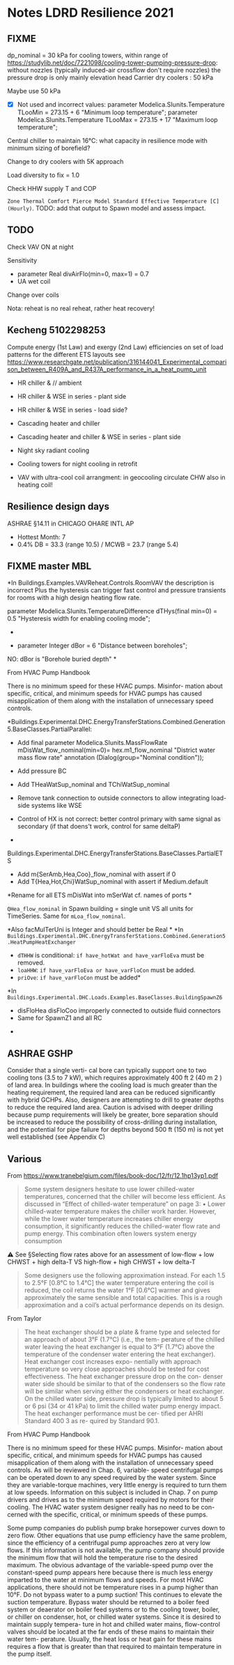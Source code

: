 # Notes LDRD Resilience 2021

## FIXME

dp_nominal = 30 kPa for cooling towers, within range of https://studylib.net/doc/7221098/cooling-tower-pumping-pressure-drop: without nozzles (typically induced-air crossflow don't require nozzles) the pressure drop is only mainly elevation head
Carrier dry coolers : 50 kPa

Maybe use 50 kPa

- [x] Not used and incorrect values:
  parameter Modelica.SIunits.Temperature TLooMin = 273.15 + 6
    "Minimum loop temperature";
  parameter Modelica.SIunits.Temperature TLooMax = 273.15 + 17
    "Maximum loop temperature";


Central chiller to maintain 16°C: what capacity in resilience mode with minimum sizing of borefield?

Change to dry coolers with 5K approach

Load diversity to fix = 1.0

Check HHW supply T and COP

 `Zone Thermal Comfort Pierce Model Standard Effective Temperature [C](Hourly)`.
TODO: add that output to Spawn model and assess impact.


## TODO

Check VAV ON at night

Sensitivity

- parameter Real divAirFlo(min=0, max=1) = 0.7
- UA wet coil

Change over coils

Nota: reheat is no real reheat, rather heat recovery!





## Kecheng 5102298253

Compute energy (1st Law) and exergy (2nd Law) efficiencies on set of load patterns for the different ETS layouts
see https://www.researchgate.net/publication/316144041_Experimental_comparison_between_R409A_and_R437A_performance_in_a_heat_pump_unit

- HR chiller & // ambient
- HR chiller & WSE in series - plant side
- HR chiller & WSE in series - load side?
- Cascading heater and chiller
- Cascading heater and chiller & WSE in series - plant side


- Night sky radiant cooling
- Cooling towers for night cooling in retrofit

- VAV with ultra-cool coil arrangment: in geocooling circulate CHW also in heating coil!



## Resilience design days

ASHRAE §14.11 in CHICAGO OHARE INTL AP

- Hottest Month: 7
- 0.4% DB = 33.3 (range 10.5) / MCWB = 23.7 (range 5.4)




## FIXME master MBL

*In Buildings.Examples.VAVReheat.Controls.RoomVAV the description is incorrect
Plus the hysteresis can trigger fast control and pressure transients for rooms with a high design heating flow rate.

  parameter Modelica.SIunits.TemperatureDifference dTHys(final min=0) = 0.5
    "Hysteresis width for enabling cooling mode";

*


*  parameter Integer dBor = 6
    "Distance between boreholes";

  NO: dBor is "Borehole buried depth"
*


From HVAC Pump Handbook

There is no minimum speed for these HVAC pumps. Misinfor-
mation about specific, critical, and minimum speeds for HVAC pumps
has caused misapplication of them along with the installation of
unnecessary speed controls.


*Buildings.Experimental.DHC.EnergyTransferStations.Combined.Generation5.BaseClasses.PartialParallel:

- Add
  final parameter Modelica.SIunits.MassFlowRate mDisWat_flow_nominal(min=0)=
    hex.m1_flow_nominal
    "District water mass flow rate"
    annotation (Dialog(group="Nominal condition"));
- Add pressure BC
- Add THeaWatSup_nominal and TChiWatSup_nominal
- Remove tank connection to outside connectors to allow integrating load-side systems like WSE

- Control of HX is not correct: better control primary with same signal as secondary (if that doens't work, control for same deltaP)
*

Buildings.Experimental.DHC.EnergyTransferStations.BaseClasses.PartialETS

- Add m{SerAmb,Hea,Coo}_flow_nominal with assert if 0
- Add T{Hea,Hot,Chi}WatSup_nominal with assert if Medium.default

*Rename for all ETS mDisWat into mSerWat cf. names of ports
*

`QHea_flow_nominal` in Spawn building = single unit VS all units for TimeSeries.
Same for `mLoa_flow_nominal`.

*Also facMulTerUni is Integer and should better be Real
*
*In `Buildings.Experimental.DHC.EnergyTransferStations.Combined.Generation5.HeatPumpHeatExchanger`

- `dTHHW` is conditional: `if have_hotWat and have_varFloEva` must be removed.
- `loaHHW`:  `if have_varFloEva or have_varFloCon` must be added.
- `priOve`:  `if have_varFloCon` must be added*

*In `Buildings.Experimental.DHC.Loads.Examples.BaseClasses.BuildingSpawnZ6`

- disFloHea disFloCoo improperly connected to outside fluid connectors
- Same for SpawnZ1 and all RC
*

## ASHRAE GSHP

Consider that a single verti-
cal bore can typically support one to two cooling tons (3.5 to 7 kW), which requires
approximately 400 ft 2 (40 m 2 ) of land area. In buildings where the cooling load is much
greater than the heating requirement, the required land area can be reduced significantly
with hybrid GCHPs. Also, designers are attempting to drill to greater depths to reduce the
required land area. Caution is advised with deeper drilling because pump requirements
will likely be greater, bore separation should be increased to reduce the possibility of
cross-drilling during installation, and the potential for pipe failure for depths beyond
500 ft (150 m) is not yet well established (see Appendix C)


## Various

From https://www.tranebelgium.com/files/book-doc/12/fr/12.1hp13yp1.pdf

> Some system designers hesitate to use lower chilled-water temperatures,
concerned that the chiller will become less efficient. As discussed in “Effect of
chilled-water temperature” on page 3:
• Lower chilled-water temperature makes the chiller work harder. However,
while the lower water temperature increases chiller energy consumption,
it significantly reduces the chilled-water flow rate and pump energy. This
combination often lowers system energy consumption

:warning: See §Selecting flow rates above for an assessment of low-flow + low CHWST + high delta-T VS high-flow + high CHWST + low delta-T

> Some designers use the following
approximation instead. For each 1.5 to
2.5°F [0.8°C to 1.4°C] the water
temperature entering the coil is reduced,
the coil returns the water 1°F [0.6°C]
warmer and gives approximately the
same sensible and total capacities. This
is a rough approximation and a coil’s
actual performance depends on its
design.

From Taylor
> The heat exchanger should be a plate & frame type and
selected for an approach of about 3°F (1.7°C) (i.e., the tem-
perature of the chilled water leaving the heat exchanger is
equal to 3°F (1.7°C) above the temperature of the condenser
water entering the heat exchanger).
Heat exchanger cost increases expo-
nentially with approach temperature
so very close approaches should be
tested for cost effectiveness. The heat
exchanger pressure drop on the con-
denser water side should be similar to
that of the condensers so the flow rate
will be similar when serving either
the condensers or heat exchanger.
On the chilled water side, pressure
drop is typically limited to about 5 or
6 psi (34 or 41 kPa) to limit the chilled
water pump energy impact. The heat
exchanger performance must be cer-
tified per AHRI Standard 400 3 as re-
quired by Standard 90.1.


From HVAC Pump Handbook

There is no minimum speed for these HVAC pumps. Misinfor-
mation about specific, critical, and minimum speeds for HVAC pumps
has caused misapplication of them along with the installation of
unnecessary speed controls. As will be reviewed in Chap. 6, variable-
speed centrifugal pumps can be operated down to any speed required
by the water system. Since they are variable-torque machines, very
little energy is required to turn them at low speeds. Information on
this subject is included in Chap. 7 on pump drivers and drives as to
the minimum speed required by motors for their cooling.
The HVAC water system designer really has no need to be con-
cerned with the specific, critical, or minimum speeds of these pumps.

Some pump companies do publish pump brake horsepower curves down to zero flow.
Other equations that use pump efficiency have the same problem,
since the efficiency of a centrifugal pump approaches zero at very low
flows. If this information is not available, the pump company should
provide the minimum flow that will hold the temperature rise to the
desired maximum. The obvious advantage of the variable-speed pump
over the constant-speed pump appears here because there is much
less energy imparted to the water at minimum flows and speeds.
For most HVAC applications, there should not be temperature rises
in a pump higher than 10°F. Do not bypass water to a pump suction!
This continues to elevate the suction temperature. Bypass water
should be returned to a boiler feed system or deaerator on boiler feed
systems or to the cooling tower, boiler, or chiller on condenser, hot, or
chilled water systems. Since it is desired to maintain supply tempera-
ture in hot and chilled water mains, flow-control valves should be
located at the far ends of these mains to maintain their water tem-
perature. Usually, the heat loss or heat gain for these mains requires
a flow that is greater than that required to maintain temperature in
the pump itself.